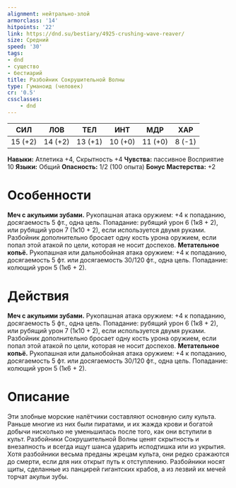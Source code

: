 ```yaml
---
alignment: нейтрально-злой
armorclass: '14'
hitpoints: '22'
link: https://dnd.su/bestiary/4925-crushing-wave-reaver/
size: Средний
speed: '30'
tags:
- dnd
- существо
- бестиарий
title: Разбойник Сокрушительной Волны
type: Гуманоид (человек)
cr: '0.5'
cssclasses:
    - dnd
---
```



| СИЛ | ЛОВ | ТЕЛ | ИНТ | МДР | ХАР |
|---|---|---|---|---|---|
| 15 (+2) | 14 (+2) | 13 (+1) | 10 (+0) | 11 (+0) | 8 (-1) |
**Навыки:** Атлетика +4, Скрытность +4
**Чувства:** пассивное Восприятие 10
**Языки:** Общий
**Опасность:** 1/2 (100 опыта)
**Бонус Мастерства:** +2


# Особенности
**Меч с акульими зубами.** Рукопашная атака оружием: +4 к попаданию, досягаемость 5 фт., одна цель. Попадание: рубящий урон 6 (1к8 + 2), или рубящий урон 7 (1к10 + 2), если используется двумя руками. Разбойник дополнительно бросает одну кость урона оружием, если попал этой атакой по цели, которая не носит доспехов.
**Метательное копьё.** Рукопашная или дальнобойная атака оружием: +4 к попаданию, досягаемость 5 фт. или досягаемость 30/120 фт., одна цель. Попадание: колющий урон 5 (1к6 + 2).


# Действия
**Меч с акульими зубами.** Рукопашная атака оружием: +4 к попаданию, досягаемость 5 фт., одна цель. Попадание: рубящий урон 6 (1к8 + 2), или рубящий урон 7 (1к10 + 2), если используется двумя руками. Разбойник дополнительно бросает одну кость урона оружием, если попал этой атакой по цели, которая не носит доспехов.
**Метательное копьё.** Рукопашная или дальнобойная атака оружием: +4 к попаданию, досягаемость 5 фт. или досягаемость 30/120 фт., одна цель. Попадание: колющий урон 5 (1к6 + 2).


# Описание
Эти злобные морские налётчики составляют основ­ную силу культа. Раньше многие из них были пира­тами, и их жажда крови и богатой добычи нисколь­ко не уменьшилась после того, как они вступили в культ. Разбойники Сокрушительной Волны ценят скрытность и внезапность и всегда ищут шанса ударить исподтишка или из укрытия. Хотя разбой­ники весьма преданы жрецам культа, они редко сражаются до смерти, если для них открыт путь к отступлению. Разбойники носят щиты, сделанные из панцирей гигантских крабов, а из лезвий их мечей торчат акульи зубы.
